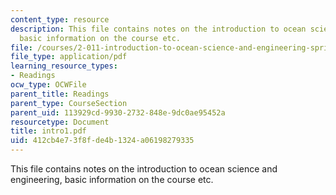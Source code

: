 ```yaml
---
content_type: resource
description: This file contains notes on the introduction to ocean science and engineering,
  basic information on the course etc.
file: /courses/2-011-introduction-to-ocean-science-and-engineering-spring-2006/412cb4e73f8fde4b1324a06198279335_intro1.pdf
file_type: application/pdf
learning_resource_types:
- Readings
ocw_type: OCWFile
parent_title: Readings
parent_type: CourseSection
parent_uid: 113929cd-9930-2732-848e-9dc0ae95452a
resourcetype: Document
title: intro1.pdf
uid: 412cb4e7-3f8f-de4b-1324-a06198279335
---
```

This file contains notes on the introduction to ocean science and engineering, basic information on the course etc.

